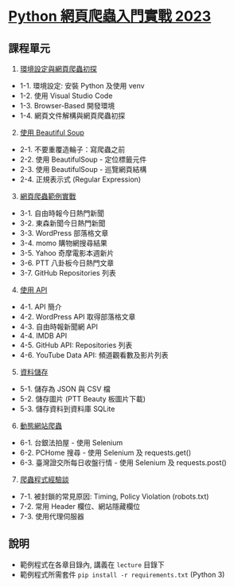 # [Python 網頁爬蟲入門實戰 2023](https://compthinking.dev/learning/py-web-scraping)
## 課程單元

1. [環境設定與網頁爬蟲初探](lecture/ch1.md)
* 1-1. 環境設定: 安裝 Python 及使用 venv
* 1-2. 使用 Visual Studio Code
* 1-3. Browser-Based 開發環境
* 1-4. 網頁文件解構與網頁爬蟲初探

2. [使用 Beautiful Soup](lecture/ch2.md)
* 2-1. 不要重覆造輪子：寫爬蟲之前
* 2-2. 使用 BeautifulSoup - 定位標籤元件
* 2-3. 使用 BeautifulSoup - 巡覽網頁結構
* 2-4. 正規表示式 (Regular Expression)

3. [網頁爬蟲範例實戰](lecture/ch3.md)
* 3-1. 自由時報今日熱門新聞
* 3-2. 東森新聞今日熱門新聞
* 3-3. WordPress 部落格文章
* 3-4. momo 購物網搜尋結果
* 3-5. Yahoo 奇摩電影本週新片
* 3-6. PTT 八卦板今日熱門文章
* 3-7. GitHub Repositories 列表

4. [使用 API](lecture/ch4.md)
* 4-1. API 簡介
* 4-2. WordPress API 取得部落格文章
* 4-3. 自由時報新聞網 API
* 4-4. IMDB API
* 4-5. GitHub API: Repositories 列表
* 4-6. YouTube Data API: 頻道觀看數及影片列表

5. [資料儲存](lecture/ch5.md)
* 5-1. 儲存為 JSON 與 CSV 檔
* 5-2. 儲存圖片 (PTT Beauty 板圖片下載)
* 5-3. 儲存資料到資料庫 SQLite

6. [動態網站爬蟲](lecture/ch6.md)
* 6-1. 台銀法拍屋 - 使用 Selenium
* 6-2. PCHome 搜尋 - 使用 Selenium 及 requests.get()
* 6-3. 臺灣證交所每日收盤行情 - 使用 Selenium 及 requests.post()

7. [爬蟲程式經驗談](lecture/ch7.md)
* 7-1. 被封鎖的常見原因: Timing, Policy Violation (robots.txt)
* 7-2. 常用 Header 欄位、網站隱藏欄位
* 7-3. 使用代理伺服器

## 說明
* 範例程式在各章目錄內, 講義在 `lecture` 目錄下
* 範例程式所需套件 `pip install -r requirements.txt` (Python 3)
